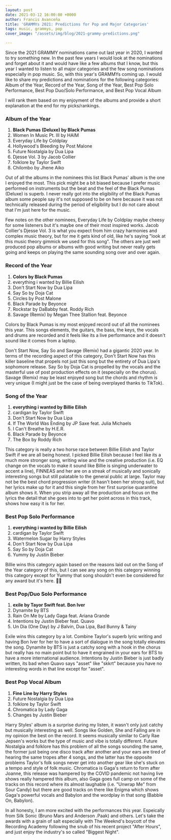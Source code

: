 ```yaml
---
layout: post
date: 2021-03-12 16:00:00 +0000
author: Francis Avanceña
title: 'GRAMMYs 2021: Predictions for Pop and Major Categories'
tags: music, grammys, pop
cover_image: "/assets/img/blog/2021-grammy-predictions.png"

---
```

Since the 2021 GRAMMY nominations came out last year in 2020, I wanted to try something new. In the past few years I would look at the nominations and forget about it and would have like a few albums that I know, but this year I wanted to listen to all major categories and the few song nominations especially in pop music. So, with this year's GRAMMYs coming up. I would like to share my predictions and nominations for the following categories: Album of the Year, Record of the Year, Song of the Year, Best Pop Solo Performance, Best Pop Duo/Solo Performance, and Best Pop Vocal Album

I will rank them based on my enjoyment of the albums and provide a short explanation at the end for my picks/rankings.

### Album of the Year

1. **Black Pumas (Deluxe) by Black Pumas**
2. Women In Music Pt. III by HAIM
3. Everyday Life by Coldplay
4. Hollywood's Bleeding by Post Malone
5. Future Nostalgia by Dua Lipa
6. Djesse Vol. 3 by Jacob Collier
7. folklore by Taylor Swift
8. Chilombo by Jhene Aiko

Out of all the albums in the nominees this list Black Pumas' album is the one I enjoyed the most. This pick might be a bit biased because I prefer music performed on instruments but the beat and the feel of the Black Pumas (Deluxe) is superb. I never really got into the eligibility of the Black Pumas album some people say it's not supposed to be on here because it was not technically released during the period of eligibility but I do not care about that I'm just here for the music.

Few notes on the other nominees, Everyday Life by Coldplay maybe cheesy for some listeners but it's maybe one of their most inspired works. Jacob Collier's Djesse Vol. 3 is what you expect from him crazy harmonies and complex music theory, but for me it gets kind of old, like he's saying "look at this music theory gimmick we used for this song". The others are just well produced pop albums or albums with good writing but never really gets going and keeps on playing the same sounding song over and over again.

### Record of the Year

1. **Colors by Black Pumas**
2. everything i wanted by Billie Eilish
3. Don't Start Now by Dua Lipa
4. Say So by Doja Cat
5. Circles by Post Malone
6. Black Parade by Beyonce
7. Rockstar by DaBabby feat. Roddy Rich
8. Savage (Remix) by Megan Thee Stallion feat. Beyonce

Colors by Black Pumas is my most enjoyed record out of all the nominees this year. This songs elements, the guitars, the bass, the keys, the vocals and drums are recorded and it feels like its a live performance and it doesn't sound like it comes from a laptop.

Don't Start Now, Say So and Savage (Remix) had a gigantic 2020 year. In terms of the recording aspect of this category, Don't Start Now has this killer baseline that propels not just this song but the entirety of Dua Lipa's sophomore release. Say So by Doja Cat is propelled  by the vocals and the masterful use of post production effects on it (especially on the chorus). Savage (Remix) may be least enjoyed  song but the chords and rhythm is very unique (I might just be the case of being overplayed thanks to TikTok).

### Song of the Year

1. **everything i wanted by Billie Eilish**
2. cardigan by Taylor Swift
3. Don't Start Now by Dua Lipa
4. If The World Was Ending by JP Saxe feat. Julia Michaels
5. I Can't Breathe by H.E.R.
6. Black Parade by Beyonce
7. The Box by Roddy Rich

This category is really a two horse race between Billie Eilish and Taylor Swift if we are all being honest. I picked Billie Eilish because I feel like its a much more stronger song, writing wise and the creative production (i.e. EQ change on the vocals to make it sound like Billie is singing underwater to accent a line), FINNEAS and her are on a streak of musically and sonically interesting songs but still palatable to the general public at large. Taylor may not be the best chord progression writer (it hasn't been her strong suit), but her lyrics make up for it and this single from her first surprise quarantine album shows it. When you strip away all the production and focus on the lyrics the detail that she goes into to get her point across in this track, shows how easy it is for her.

### Best Pop Solo Performance

1. **everything i wanted by Billie Eilish**
2. cardigan by Taylor Swift
3. Watermelon Sugar by Harry Styles
4. Don't Start Now by Dua Lipa
5. Say So by Doja Cat
6. Yummy by Justin Bieber

Billie wins this category again based on the reasons laid out on the Song of the Year category of this, but I can see any song on this category winning this category except for Yummy that song shouldn't even be considered for any award but it's here. 🤷‍♂️

### Best Pop/Duo Solo Performance

1. **exile by Tayor Swift feat. Bon Iver**
2. Dynamite by BTS
3. Rain On Me by Lady Gaga feat. Ariana Grande
4. Intentions by Justin Bieber feat. Quavo
5. Un Dia (One Day) by J Balvin, Dua Lipa, Bad Bunny & Tainy

Exile wins this category by a lot. Combine Taylor's superb lyric writing and having Bon Iver for her to have a sort of dialogue in the song totally elevates the song. Dynamite by BTS is just a catchy song with a hook in the chorus but really has no main point but to have it engrained in your ears for BTS to have a more international audience. Intentions by Justin Bieber is just badly written, its bad when Quavo says "asset" like "skkrt" because you have no interesting words in that line except for "asset".

### Best Pop Vocal Album

1. **Fine Line by Harry Styles**
2. Future Nostalgia by Dua Lipa
3. folklore by Taylor Swift
4. Chromatica by Lady Gaga
5. Changes by Justin Bieber

Harry Styles' album is a surprise during my listen, it wasn't only just catchy but musically interesting as well. Songs like Golden, She and Falling are in my opinion the best on the record. It seems musically similar to Carly Rae Jepsen's works but the type of music and vibe is totally different. Future Nostalgia and folklore has this problem of all the songs sounding the same, the former just being one disco track after another and your ears are tired of hearing the same tropes after 4 songs, and the latter has the opposite problems Taylor's folk songs never get into another gear like she's stuck on a tempo and style of folk music. Chromatica is Gaga's return to form after Joanne, this release was hampered by the COVID pandemic not having live shows really hampered this album, also Gaga goes full camp on some of the tracks on this record where its almost laughable (i.e. "Unwrap Me" from Sour Candy) but there are good tracks on there like Enigma which shows Gaga's powerful vocals and Babylon and the wordplay in that song (Babble On, Babylon).

In all honesty, I am more excited with the performances this year. Espeically from Silk Sonic (Bruno Mars and Anderson .Paak) and others. Let's take the awards with a grain of salt especially with The Weeknd's boycott of the Recording Academy following the snub of his recent project "After Hours", and just enjoy the industry's so called "Biggest Night".